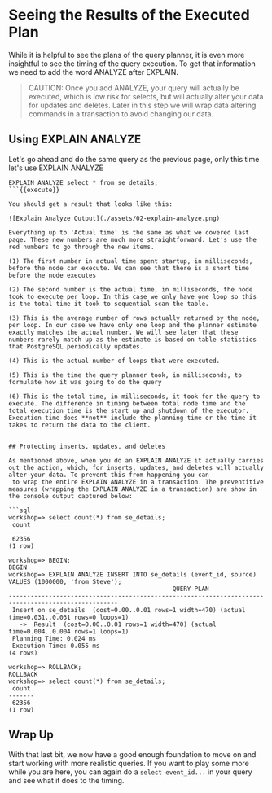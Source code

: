 # Seeing the Results of the Executed Plan

While it is helpful to see the plans of the query planner, it is even more insightful to see the timing of the query execution. To get that information we need to add the word ANALYZE after EXPLAIN. 

> CAUTION: Once you add ANALYZE, your query will actually be executed, which is low risk for selects, but will actually alter your data for updates and deletes. Later in this step we will wrap data altering commands in a transaction to avoid changing our data. 

## Using EXPLAIN ANALYZE

Let's go ahead and do the same query as the previous page, only this time let's use EXPLAIN ANALYZE

```
EXPLAIN ANALYZE select * from se_details;
```{{execute}}  

You should get a result that looks like this:

![Explain Analyze Output](./assets/02-explain-analyze.png)

Everything up to 'Actual time' is the same as what we covered last page. These new numbers are much more straightforward. Let's use the red numbers to go through the new items. 

(1) The first number in actual time spent startup, in milliseconds, before the node can execute. We can see that there is a short time before the node executes

(2) The second number is the actual time, in milliseconds, the node took to execute per loop. In this case we only have one loop so this is the total time it took to sequential scan the table.

(3) This is the average number of rows actually returned by the node, per loop. In our case we have only one loop and the planner estimate exactly matches the actual number. We will see later that these numbers rarely match up as the estimate is based on table statistics that PostgreSQL periodically updates.

(4) This is the actual number of loops that were executed. 

(5) This is the time the query planner took, in milliseconds, to formulate how it was going to do the query

(6) This is the total time, in milliseconds, it took for the query to execute. The difference in timing between total node time and the total execution time is the start up and shutdown of the executor. Execution time does **not** include the planning time or the time it takes to return the data to the client. 


## Protecting inserts, updates, and deletes

As mentioned above, when you do an EXPLAIN ANALYZE it actually carries out the action, which, for inserts, updates, and deletes will actually alter your data. To prevent this from happening you can
 to wrap the entire EXPLAIN ANALYZE in a transaction. The preventitive measures (wrapping the EXPLAIN ANALYZE in a transaction) are show in the console output captured below:

```sql
workshop=> select count(*) from se_details;
 count
-------
 62356
(1 row)

workshop=> BEGIN;
BEGIN
workshop=> EXPLAIN ANALYZE INSERT INTO se_details (event_id, source) VALUES (1000000, 'from Steve');
                                             QUERY PLAN
----------------------------------------------------------------------------------------------------
 Insert on se_details  (cost=0.00..0.01 rows=1 width=470) (actual time=0.031..0.031 rows=0 loops=1)
   ->  Result  (cost=0.00..0.01 rows=1 width=470) (actual time=0.004..0.004 rows=1 loops=1)
 Planning Time: 0.024 ms
 Execution Time: 0.055 ms
(4 rows)

workshop=> ROLLBACK;
ROLLBACK
workshop=> select count(*) from se_details;
 count
-------
 62356
(1 row)

```


## Wrap Up

With that last bit, we now have a good enough foundation to move on and start working with more realistic queries. If you want to play some more while you are here, you can again do a `select event_id...` in your query and see what it does to the timing. 
